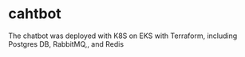 # cahtbot
The chatbot was deployed with K8S on EKS with Terraform, including Postgres DB, RabbitMQ,, and Redis
